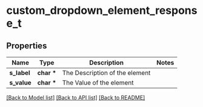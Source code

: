 # custom_dropdown_element_response_t

## Properties
Name | Type | Description | Notes
------------ | ------------- | ------------- | -------------
**s_label** | **char \*** | The Description of the element | 
**s_value** | **char \*** | The Value of the element | 

[[Back to Model list]](../README.md#documentation-for-models) [[Back to API list]](../README.md#documentation-for-api-endpoints) [[Back to README]](../README.md)


